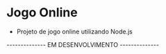 # Jogo Online

- Projeto de jogo online utilizando Node.js



-------------- EM DESENVOLVIMENTO --------------
